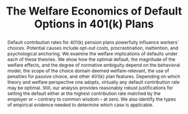 ---
layout:
title: "The Welfare Economics of Default Options in 401(k) Plans"
description: ""
category: research
tags: research
abstract: Default contribution rates for 401(k) pension plans powerfully influence workers’ choices. Potential causes include opt-out costs, procrastination, inattention, and psychological anchoring.  We examine the welfare implications of defaults under each of these theories.  We show how the optimal default, the magnitude of the welfare effects, and the degree of normative ambiguity depend on the behavioral model, the scope of the choice domain deemed welfare-relevant, the use of penalties for passive choice, and other 401(k) plan features.  Depending on which theory and welfare perspective one adopts, virtually any default contribution rate may be optimal.  Still, our analysis provides reasonably robust justifications for setting the default either at the highest contribution rate matched by the employer or &ndash; contrary to common wisdom &ndash; at zero.  We also identify the types of empirical evidence needed to determine which case is applicable.
journal: American Economic Review
data_note: Proprietary data for this paper was generously provided by Brigitte Madrian. 
link: /assets/Defaults-and-Welfare-Complete.pdf
bibtex: "http://andreyfradkin.com/assets/bibtex_papers/welfare_bib.html"
priority: '2'
coauthors: (with <a href = "http://www.stanford.edu/~bernheim/">Douglas Bernheim</a> and Igor Popov)
appendix: "/assets/Defaults-and-Welfare-Appendix.pdf"
js: "toggleMe('welfare'); return false;"
js_abbrev: 'welfare'
bib: <br> @article{bernheimfradkinpopov,
  title={The Welfare Economics of Default Options in 401 (k) Plans},
  author={Bernheim, B Douglas and Fradkin, Andrey and Popov, Igor},
  year={2015},
  journal={American Economic Review}}
bibjs: "toggleMe('welfare_bib'); return false;"
bib_abbrev: 'welfare_bib'
---